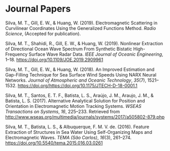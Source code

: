 Journal Papers
==============

Silva, M. T., Gill, E. W., & Huang, W. (2019). Electromagnetic
Scattering in Curvilinear Coordinates Using the Generalized Functions
Method. *Radio Science*, (Accepted for publication).

Silva, M. T., Shahidi, R., Gill, E. W., & Huang, W. (2019). Nonlinear
Extraction of Directional Ocean Wave Spectrum From Synthetic Bistatic
High-Frequency Surface Wave Radar Data. *IEEE Journal of Oceanic
Engineering*, 1–18. <https://doi.org/10.1109/JOE.2019.2909961>

Silva, M. T., Gill, E. W., & Huang, W. (2018). An Improved Estimation
and Gap-Filling Technique for Sea Surface Wind Speeds Using NARX Neural
Networks. *Journal of Atmospheric and Oceanic Technology*, *35*(7),
1521–1532. <https://doi.org/https://doi.org/10.1175/JTECH-D-18-0001.1>

Silva, M. T., Santos, E. T. F., Batista, L. S., Araújo, J. M., Araujo,
J. M., & Batista, L. S. (2017). Alternative Analytical Solution for
Position and Orientation in Electromagnetic Motion Tracking Systems.
*WSEAS Transactions on Systems*, *16*, 225–233. Retrieved from
<http://www.wseas.org/multimedia/journals/systems/2017/a505802-879.php>

Silva, M. T., Batista, L. S., & Albuquerque, F. M. V. de. (2016).
Feature Extraction of Structures in Sea Water Using Self-Organizing Maps
and Electromagnetic Waves. *TEMA (São Carlos)*, *16*(3), 261–274.
<https://doi.org/10.5540/tema.2015.016.03.0261>
